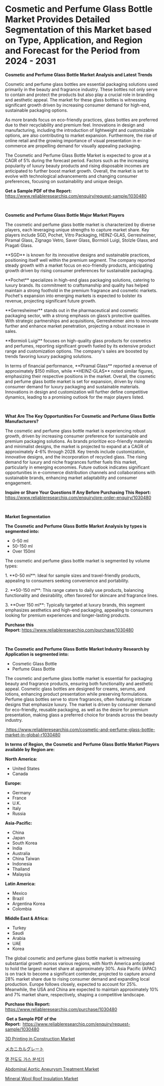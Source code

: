 <p><h1>Cosmetic and Perfume Glass Bottle Market Provides Detailed Segmentation of this Market based on Type, Application, and Region and Forecast for the Period from 2024 - 2031</h1></p><p><strong>Cosmetic and Perfume Glass Bottle Market Analysis and Latest Trends</strong></p>
<p><p>Cosmetic and perfume glass bottles are essential packaging solutions used primarily in the beauty and fragrance industry. These bottles not only serve to contain and protect the products but also play a crucial role in branding and aesthetic appeal. The market for these glass bottles is witnessing significant growth driven by increasing consumer demand for high-end, sustainable packaging options. </p><p>As more brands focus on eco-friendly practices, glass bottles are preferred due to their recyclability and premium feel. Innovations in design and manufacturing, including the introduction of lightweight and customizable options, are also contributing to market expansion. Furthermore, the rise of online retail and the growing importance of visual presentation in e-commerce are propelling demand for visually appealing packaging.</p><p>The Cosmetic and Perfume Glass Bottle Market is expected to grow at a CAGR of 5% during the forecast period. Factors such as the increasing popularity of luxury beauty products and rising disposable incomes are anticipated to further boost market growth. Overall, the market is set to evolve with technological advancements and changing consumer preferences, focusing on sustainability and unique design.</p></p>
<p><strong>Get a Sample PDF of the Report:&nbsp;</strong> <a href="https://www.reliableresearchiq.com/enquiry/request-sample/1030480">https://www.reliableresearchiq.com/enquiry/request-sample/1030480</a></p>
<p>&nbsp;</p>
<p><strong>Cosmetic and Perfume Glass Bottle Major Market Players</strong></p>
<p><p>The cosmetic and perfume glass bottle market is characterized by diverse players, each leveraging unique strengths to capture market share. Key players include SGD, Pochet, Vitro Packaging, HEINZ-GLAS, Gerresheimer, Piramal Glass, Zignago Vetro, Saver Glass, Bormioli Luigi, Stolzle Glass, and Pragati Glass.</p><p>**SGD** is known for its innovative designs and sustainable practices, positioning itself well within the premium segment. The company reported steady growth with a market focus on eco-friendly products, anticipating growth driven by rising consumer preferences for sustainable packaging.</p><p>**Pochet** specializes in high-end glass packaging solutions, catering to luxury brands. Its commitment to craftsmanship and quality has helped maintain a strong foothold in the premium fragrance and cosmetic markets. Pochet's expansion into emerging markets is expected to bolster its revenue, projecting significant future growth.</p><p>**Gerresheimer** stands out in the pharmaceutical and cosmetic packaging sector, with a strong emphasis on glass’s protective qualities. With strategic partnerships and acquisitions, Gerresheimer aims to innovate further and enhance market penetration, projecting a robust increase in sales.</p><p>**Bormioli Luigi** focuses on high-quality glass products for cosmetics and perfumes, reporting significant growth fueled by its extensive product range and customization options. The company's sales are boosted by trends favoring luxury packaging solutions.</p><p>In terms of financial performance, **Piramal Glass** reported a revenue of approximately $150 million, while **HEINZ-GLAS** noted similar figures, emphasizing their respective positions in the market. Overall, the cosmetic and perfume glass bottle market is set for expansion, driven by rising consumer demand for luxury packaging and sustainable materials. Innovations in design and customization will further define competitive dynamics, leading to a promising outlook for the major players listed.</p></p>
<p>&nbsp;</p>
<p><strong>What Are The Key Opportunities For Cosmetic and Perfume Glass Bottle Manufacturers?</strong></p>
<p><p>The cosmetic and perfume glass bottle market is experiencing robust growth, driven by increasing consumer preference for sustainable and premium packaging solutions. As brands prioritize eco-friendly materials and minimalist designs, the market is projected to expand at a CAGR of approximately 4-6% through 2028. Key trends include customization, innovative designs, and the incorporation of recycled glass. The rising demand for luxury and niche fragrances further fuels this market, particularly in emerging economies. Future outlook indicates significant opportunities in e-commerce distribution channels and collaborations with sustainable brands, enhancing market adaptability and consumer engagement.</p></p>
<p><strong>Inquire or Share Your Questions If Any Before Purchasing This Report:</strong> <a href="https://www.reliableresearchiq.com/enquiry/pre-order-enquiry/1030480">https://www.reliableresearchiq.com/enquiry/pre-order-enquiry/1030480</a></p>
<p>&nbsp;</p>
<p><strong>Market Segmentation</strong></p>
<p><strong>The Cosmetic and Perfume Glass Bottle Market Analysis by types is segmented into:</strong></p>
<p><ul><li>0-50 ml</li><li>50-150 ml</li><li>Over 150ml</li></ul></p>
<p><p>The cosmetic and perfume glass bottle market is segmented by volume types: </p><p>1. **0-50 ml**: Ideal for sample sizes and travel-friendly products, appealing to consumers seeking convenience and portability. </p><p>2. **50-150 ml**: This range caters to daily use products, balancing functionality and desirability, often favored for skincare and fragrance lines. </p><p>3. **Over 150 ml**: Typically targeted at luxury brands, this segment emphasizes aesthetics and high-end packaging, appealing to consumers looking for premium experiences and longer-lasting products.</p></p>
<p><strong>Purchase this Report:&nbsp;</strong><a href="https://www.reliableresearchiq.com/purchase/1030480">https://www.reliableresearchiq.com/purchase/1030480</a></p>
<p>&nbsp;</p>
<p><strong>The Cosmetic and Perfume Glass Bottle Market Industry Research by Application is segmented into:</strong></p>
<p><ul><li>Cosmetic Glass Bottle</li><li>Perfume Glass Bottle</li></ul></p>
<p><p>The cosmetic and perfume glass bottle market is essential for packaging beauty and fragrance products, ensuring both functionality and aesthetic appeal. Cosmetic glass bottles are designed for creams, serums, and lotions, enhancing product presentation while preserving formulations. Perfume glass bottles serve to store fragrances, often featuring intricate designs that emphasize luxury. The market is driven by consumer demand for eco-friendly, reusable packaging, as well as the desire for premium presentation, making glass a preferred choice for brands across the beauty industry.</p></p>
<p><a href="https://www.reliableresearchiq.com/cosmetic-and-perfume-glass-bottle-market-in-global-r1030480">&nbsp;https://www.reliableresearchiq.com/cosmetic-and-perfume-glass-bottle-market-in-global-r1030480</a></p>
<p><strong>In terms of Region, the Cosmetic and Perfume Glass Bottle Market Players available by Region are:</strong></p>
<p>
    <p> <strong> North America: </strong>
        <ul>
            <li>United States</li>
            <li>Canada</li>
        </ul>
        </p> 
    <p> <strong> Europe: </strong>
        <ul>
            <li>Germany</li>
            <li>France</li>
            <li>U.K.</li>
            <li>Italy</li>
            <li>Russia</li>
        </ul>
        </p> 
    <p> <strong> Asia-Pacific: </strong>
        <ul>
            <li>China</li>
            <li>Japan</li>
            <li>South Korea</li>
            <li>India</li>
            <li>Australia</li>
            <li>China Taiwan</li>
            <li>Indonesia</li>
            <li>Thailand</li>
            <li>Malaysia</li>
        </ul>
        </p> 
    <p> <strong> Latin America: </strong>
        <ul>
            <li>Mexico</li>
            <li>Brazil</li>
            <li>Argentina Korea</li>
            <li>Colombia</li>
        </ul>
        </p> 
    <p> <strong> Middle East & Africa: </strong>
        <ul>
            <li>Turkey</li>
            <li>Saudi</li>
            <li>Arabia</li>
            <li>UAE</li>
            <li>Korea</li>
        </ul>
    </p>
    </p>
<p><p>The global cosmetic and perfume glass bottle market is witnessing substantial growth across various regions, with North America anticipated to hold the largest market share at approximately 30%. Asia Pacific (APAC) is on track to become a significant contender, projected to capture around 28% market share due to rising consumer demand and expanding local production. Europe follows closely, expected to account for 25%. Meanwhile, the USA and China are expected to maintain approximately 10% and 7% market share, respectively, shaping a competitive landscape.</p></p>
<p><strong>Purchase this Report: </strong><a href="https://www.reliableresearchiq.com/purchase/1030480">https://www.reliableresearchiq.com/purchase/1030480</a></p>
<p>&nbsp;<strong>Get a Sample PDF of the Report:&nbsp;&nbsp;</strong><a href="https://www.reliableresearchiq.com/enquiry/request-sample/1030480">https://www.reliableresearchiq.com/enquiry/request-sample/1030480</a></p>
<p><strong></strong></p>
<p><p><a href="https://www.linkedin.com/pulse/market-forecast-global-3d-printing-construction-trends-impact-pbk9f?trackingId=zMqcbqW3RwKVAgghVhfxNA%3D%3D">3D Printing in Construction Market</a></p><p><a href="https://medium.com/@americahilario/mechanical-grates-market-%E3%81%AE%E3%82%B0%E3%83%AD%E3%83%BC%E3%83%90%E3%83%AB%E5%B8%82%E5%A0%B4%E6%A6%82%E8%A6%81%E3%81%AF-%E4%B8%96%E7%95%8C%E3%81%8A%E3%82%88%E3%81%B3%E4%B8%BB%E8%A6%81%E5%B8%82%E5%A0%B4%E3%81%AB%E3%81%8A%E3%81%91%E3%82%8B%E6%A5%AD%E7%95%8C%E3%81%AB%E5%BD%B1%E9%9F%BF%E3%82%92%E4%B8%8E%E3%81%88%E3%82%8B%E4%B8%BB%E8%A6%81%E3%81%AA%E3%83%88%E3%83%AC%E3%83%B3%E3%83%89%E3%81%AB%E3%81%A4%E3%81%84%E3%81%A6-%E7%8B%AC%E8%87%AA%E3%81%AE%E8%A6%96%E7%82%B9%E3%82%92%E6%8F%90%E4%BE%9B%E3%81%97%E3%81%BE%E3%81%99-3324a78f3f56">メカニカルグレート</a></p><p><a href="https://medium.com/@hossainvi014/thermal-conductivity-gas-analyzer-market-%EC%9D%98-%EA%B8%80%EB%A1%9C%EB%B2%8C-%EC%8B%9C%EC%9E%A5-%EA%B0%9C%EC%9A%94%EB%8A%94-%EC%A0%84-%EC%84%B8%EA%B3%84-%EB%B0%8F-%EC%A3%BC%EC%9A%94-%EC%8B%9C%EC%9E%A5%EC%9D%98-%EC%82%B0%EC%97%85%EC%97%90-%EC%98%81%ED%96%A5%EC%9D%84-%EB%AF%B8%EC%B9%98%EB%8A%94-%EC%A3%BC%EC%9A%94-%ED%8A%B8%EB%A0%8C%EB%93%9C%EC%97%90-%EB%8C%80%ED%95%9C-%EB%8F%85%ED%8A%B9%ED%95%9C-ec56b5ee5f20">열 전도도 가스 분석기</a></p><p><a href="https://www.linkedin.com/pulse/abdominal-aortic-aneurysm-treatment-market-industry-trends-forecast-v9eif?trackingId=mjf%2FOtc5TmWC2qsU8vIV%2BA%3D%3D">Abdominal Aortic Aneurysm Treatment Market</a></p><p><a href="https://issuu.com/reportprime-2/docs/mineral-wool-roof-insulation-market_044716942333f9">Mineral Wool Roof Insulation Market</a></p></p>